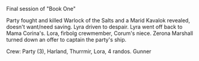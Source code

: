 Final session of "Book One"

Party fought and killed Warlock of the Salts and a Marid
Kavalok revealed, doesn't want/need saving. Lyra driven to despair. Lyra went off back to Mama Corina's. 
Lora, firbolg crewmember, Corum's niece.
Zerona Marshall turned down an offer to captain the party's ship. 

Crew: Party (3), Harland, Thurrmir, Lora, 4 randos. Gunner
